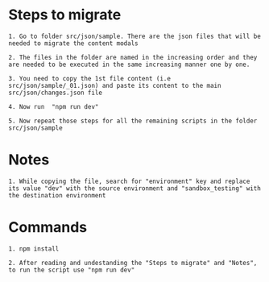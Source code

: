 
# Steps to migrate




    1. Go to folder src/json/sample. There are the json files that will be needed to migrate the content modals 

    2. The files in the folder are named in the increasing order and they are needed to be executed in the same increasing manner one by one.

    3. You need to copy the 1st file content (i.e  src/json/sample/_01.json) and paste its content to the main  src/json/changes.json file

    4. Now run  "npm run dev"

    5. Now repeat those steps for all the remaining scripts in the folder src/json/sample



# Notes

    1. While copying the file, search for "environment" key and replace its value "dev" with the source environment and "sandbox_testing" with the destination environment


# Commands

    1. npm install

    2. After reading and undestanding the "Steps to migrate" and "Notes", to run the script use "npm run dev"


